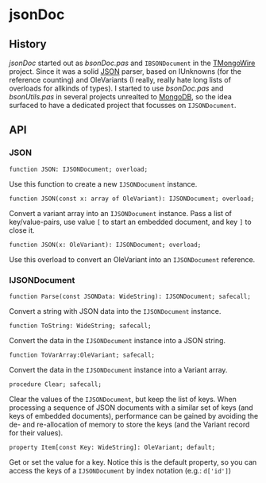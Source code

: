 # jsonDoc
## History
_jsonDoc_ started out as _bsonDoc.pas_ and `IBSONDocument` in the [TMongoWire](https://github.com/stijnsanders/TMongoWire) project. Since it was a solid [JSON](http://json.org/) parser, based on IUnknowns (for the reference counting) and OleVariants (I really, really hate long lists of overloads for allkinds of types). I started to use _bsonDoc.pas_ and _bsonUtils.pas_ in several projects unrealted to [MongoDB](https://mongod.org/), so the idea surfaced to have a dedicated project that focusses on `IJSONDocument`.

## API

### JSON

    function JSON: IJSONDocument; overload;

Use this function to create a new `IJSONDocument` instance.

    function JSON(const x: array of OleVariant): IJSONDocument; overload;

Convert a variant array into an `IJSONDocument` instance. Pass a list of key/value-pairs, use value `[` to start an embedded document, and key `]` to close it.

    function JSON(x: OleVariant): IJSONDocument; overload;

Use this overload to convert an OleVariant into an `IJSONDocument` reference.

### IJSONDocument

    function Parse(const JSONData: WideString): IJSONDocument; safecall;

Convert a string with JSON data into the `IJSONDocument` instance.

    function ToString: WideString; safecall;

Convert the data in the `IJSONDocument` instance into a JSON string.

    function ToVarArray:OleVariant; safecall;

Convert the data in the `IJSONDocument` instance into a Variant array.

    procedure Clear; safecall;

Clear the values of the `IJSONDocument`, but keep the list of keys. When processing a sequence of JSON documents with a similar set of keys (and keys of embedded documents), performance can be gained by avoiding the de- and re-allocation of memory to store the keys (and the Variant record for their values).

    property Item[const Key: WideString]: OleVariant; default;

Get or set the value for a key. Notice this is the default property, so you can access the keys of a `IJSONDocument` by index notation (e.g.: `d['id']`)
